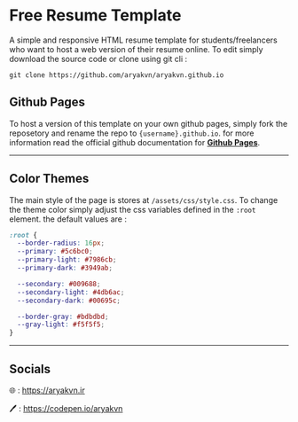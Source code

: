 # Free Resume Template

A simple and responsive HTML resume template for students/freelancers who want to host a web version of their resume online. To edit simply download the source code or clone using git cli :

```
git clone https://github.com/aryakvn/aryakvn.github.io
```

## Github Pages

To host a version of this template on your own github pages, simply fork the reposetory and rename the repo to `{username}.github.io`. for more information read the official github documentation for [**Github Pages**](https://pages.github.com/).

---
## Color Themes

The main style of the page is stores at `/assets/css/style.css`. To change the theme color simply adjust the css variables defined in the `:root` element. the default values are :

```css
:root {
  --border-radius: 16px;
  --primary: #5c6bc0;
  --primary-light: #7986cb;
  --primary-dark: #3949ab;

  --secondary: #009688;
  --secondary-light: #4db6ac;
  --secondary-dark: #00695c;

  --border-gray: #bdbdbd;
  --gray-light: #f5f5f5;
}
```
---
## Socials 
 
🌐 : https://aryakvn.ir

🖊 : https://codepen.io/aryakvn
